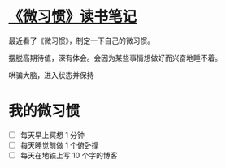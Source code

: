 # [《微习惯》读书笔记](https://github.com/zzy131250/gitblog/issues/9)

最近看了《微习惯》，制定一下自己的微习惯。

摆脱高期待值，深有体会。会因为某些事情想做好而兴奋地睡不着。

哄骗大脑，进入状态并保持
# 我的微习惯
- [ ] 每天早上冥想 1 分钟
- [ ] 每天睡觉前做 1 个俯卧撑
- [ ] 每天在地铁上写 10 个字的博客